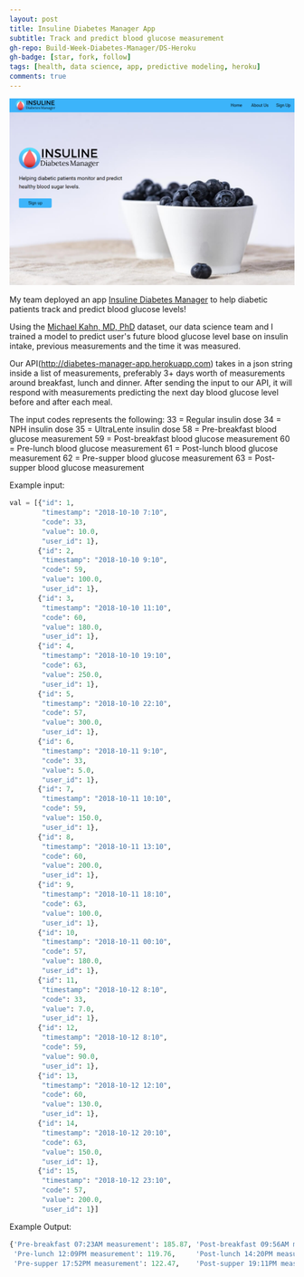 ```yaml
---
layout: post
title: Insuline Diabetes Manager App
subtitle: Track and predict blood glucose measurement
gh-repo: Build-Week-Diabetes-Manager/DS-Heroku
gh-badge: [star, fork, follow]
tags: [health, data science, app, predictive modeling, heroku]
comments: true
---
```

![homepage](https://github.com/gyhou/gyhou.github.io/blob/master/img/diabetes%20manager%20homepage.png?raw=true)

My team deployed an app [Insuline Diabetes Manager](https://diabetesmanager.netlify.com/) to help diabetic patients track and predict blood glucose levels!

Using the [Michael Kahn, MD, PhD](https://archive.ics.uci.edu/ml/datasets/diabetes) dataset, our data science team and I trained a model to predict user's future blood glucose level base on insulin intake, previous measurements and the time it was measured.

Our API(http://diabetes-manager-app.herokuapp.com) takes in a json string inside a list of measurements, preferably 3+ days worth of measurements around breakfast, lunch and dinner. After sending the input to our API, it will respond with measurements predicting the next day blood glucose level before and after each meal.

The input codes represents the following:
33 = Regular insulin dose
34 = NPH insulin dose
35 = UltraLente insulin dose
58 = Pre-breakfast blood glucose measurement
59 = Post-breakfast blood glucose measurement
60 = Pre-lunch blood glucose measurement
61 = Post-lunch blood glucose measurement
62 = Pre-supper blood glucose measurement
63 = Post-supper blood glucose measurement

Example input:
```python
val = [{"id": 1,
        "timestamp": "2018-10-10 7:10",
        "code": 33,
        "value": 10.0,
        "user_id": 1},
       {"id": 2,
        "timestamp": "2018-10-10 9:10",
        "code": 59,
        "value": 100.0,
        "user_id": 1},
       {"id": 3,
        "timestamp": "2018-10-10 11:10",
        "code": 60,
        "value": 180.0,
        "user_id": 1},
       {"id": 4,
        "timestamp": "2018-10-10 19:10",
        "code": 63,
        "value": 250.0,
        "user_id": 1},
       {"id": 5,
        "timestamp": "2018-10-10 22:10",
        "code": 57,
        "value": 300.0,
        "user_id": 1},
       {"id": 6,
        "timestamp": "2018-10-11 9:10",
        "code": 33,
        "value": 5.0,
        "user_id": 1},
       {"id": 7,
        "timestamp": "2018-10-11 10:10",
        "code": 59,
        "value": 150.0,
        "user_id": 1},
       {"id": 8,
        "timestamp": "2018-10-11 13:10",
        "code": 60,
        "value": 200.0,
        "user_id": 1},
       {"id": 9,
        "timestamp": "2018-10-11 18:10",
        "code": 63,
        "value": 100.0,
        "user_id": 1},
       {"id": 10,
        "timestamp": "2018-10-11 00:10",
        "code": 57,
        "value": 180.0,
        "user_id": 1},
       {"id": 11,
        "timestamp": "2018-10-12 8:10",
        "code": 33,
        "value": 7.0,
        "user_id": 1},
       {"id": 12,
        "timestamp": "2018-10-12 8:10",
        "code": 59,
        "value": 90.0,
        "user_id": 1},
       {"id": 13,
        "timestamp": "2018-10-12 12:10",
        "code": 60,
        "value": 130.0,
        "user_id": 1},
       {"id": 14,
        "timestamp": "2018-10-12 20:10",
        "code": 63,
        "value": 150.0,
        "user_id": 1},
       {"id": 15,
        "timestamp": "2018-10-12 23:10",
        "code": 57,
        "value": 200.0,
        "user_id": 1}]
```
        
Example Output:
```python
{'Pre-breakfast 07:23AM measurement': 185.87, 'Post-breakfast 09:56AM measurement': 168.67, 
 'Pre-lunch 12:09PM measurement': 119.76,     'Post-lunch 14:20PM measurement': 201.92, 
 'Pre-supper 17:52PM measurement': 122.47,    'Post-supper 19:11PM measurement': 138.75}
```
